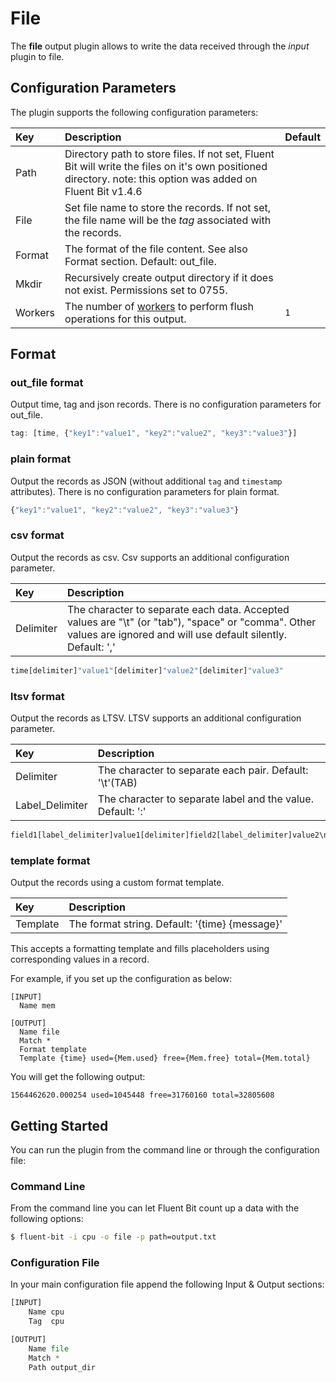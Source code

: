 # File

The **file** output plugin allows to write the data received through the _input_ plugin to file.

## Configuration Parameters

The plugin supports the following configuration parameters:

| Key | Description | Default |
| :--- | :--- | :--- |
| Path | Directory path to store files. If not set, Fluent Bit will write the files on it's own positioned directory. note: this option was added on Fluent Bit v1.4.6 |
| File | Set file name to store the records. If not set, the file name will be the _tag_ associated with the records. |
| Format | The format of the file content. See also Format section. Default: out\_file. |
| Mkdir | Recursively create output directory if it does not exist. Permissions set to 0755. |
| Workers | The number of [workers](../../administration/multithreading.md#outputs) to perform flush operations for this output. | `1` |

## Format

### out\_file format

Output time, tag and json records. There is no configuration parameters for out\_file.

```javascript
tag: [time, {"key1":"value1", "key2":"value2", "key3":"value3"}]
```

### plain format

Output the records as JSON \(without additional `tag` and `timestamp` attributes\). There is no configuration parameters for plain format.

```javascript
{"key1":"value1", "key2":"value2", "key3":"value3"}
```

### csv format

Output the records as csv. Csv supports an additional configuration parameter.

| Key | Description |
| :--- | :--- |
| Delimiter | The character to separate each data. Accepted values are "\t" (or "tab"), "space" or "comma". Other values are ignored and will use default silently. Default: ',' |

```python
time[delimiter]"value1"[delimiter]"value2"[delimiter]"value3"
```

### ltsv format

Output the records as LTSV. LTSV supports an additional configuration parameter.

| Key | Description |
| :--- | :--- |
| Delimiter | The character to separate each pair. Default: '\t'\(TAB\) |
| Label\_Delimiter | The character to separate label and the value. Default: ':' |

```python
field1[label_delimiter]value1[delimiter]field2[label_delimiter]value2\n
```

### template format

Output the records using a custom format template.

| Key | Description |
| :--- | :--- |
| Template | The format string. Default: '{time} {message}' |

This accepts a formatting template and fills placeholders using corresponding values in a record.

For example, if you set up the configuration as below:

```text
[INPUT]
  Name mem

[OUTPUT]
  Name file
  Match *
  Format template
  Template {time} used={Mem.used} free={Mem.free} total={Mem.total}
```

You will get the following output:

```text
1564462620.000254 used=1045448 free=31760160 total=32805608
```

## Getting Started

You can run the plugin from the command line or through the configuration file:

### Command Line

From the command line you can let Fluent Bit count up a data with the following options:

```bash
$ fluent-bit -i cpu -o file -p path=output.txt
```

### Configuration File

In your main configuration file append the following Input & Output sections:

```python
[INPUT]
    Name cpu
    Tag  cpu

[OUTPUT]
    Name file
    Match *
    Path output_dir
```
